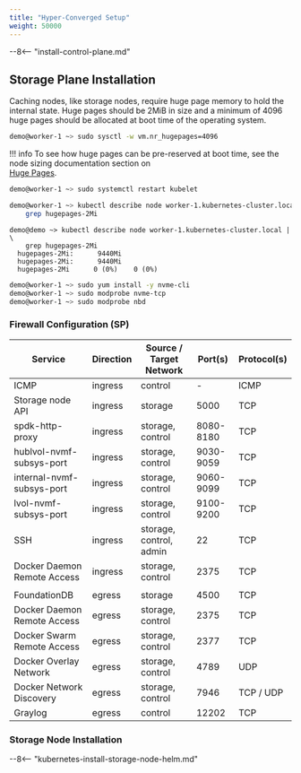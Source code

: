 ```yaml
---
title: "Hyper-Converged Setup"
weight: 50000
---
```


<!-- include: install control plane documentation -->
--8<-- "install-control-plane.md"

## Storage Plane Installation

Caching nodes, like storage nodes, require huge page memory to hold the internal state. Huge pages should be 2MiB in
size and a minimum of 4096 huge pages should be allocated at boot time of the operating system.

```bash
demo@worker-1 ~> sudo sysctl -w vm.nr_hugepages=4096
```

!!! info
    To see how huge pages can be pre-reserved at boot time, see the node sizing documentation section on  
    [Huge Pages](../../deployment-planning/node-sizing.md#memory-requirements).


```bash
demo@worker-1 ~> sudo systemctl restart kubelet
```

```bash
demo@worker-1 ~> kubectl describe node worker-1.kubernetes-cluster.local | \
    grep hugepages-2Mi
```

```plain
demo@demo ~> kubectl describe node worker-1.kubernetes-cluster.local | \
    grep hugepages-2Mi
  hugepages-2Mi:      9440Mi
  hugepages-2Mi:      9440Mi
  hugepages-2Mi      0 (0%)    0 (0%)
```

```bash
demo@worker-1 ~> sudo yum install -y nvme-cli
demo@worker-1 ~> sudo modprobe nvme-tcp
demo@worker-1 ~> sudo modprobe nbd
```

### Firewall Configuration (SP)

| Service                     | Direction | Source / Target Network | Port(s)   | Protocol(s) |
|-----------------------------|-----------|-------------------------|-----------|-------------|
| ICMP                        | ingress   | control                 | -         | ICMP        |
| Storage node API            | ingress   | storage                 | 5000      | TCP         |
| spdk-http-proxy             | ingress   | storage, control        | 8080-8180 | TCP         |
| hublvol-nvmf-subsys-port    | ingress   | storage, control        | 9030-9059 | TCP         |
| internal-nvmf-subsys-port   | ingress   | storage, control        | 9060-9099 | TCP         |
| lvol-nvmf-subsys-port       | ingress   | storage, control        | 9100-9200 | TCP         |
| SSH                         | ingress   | storage, control, admin | 22        | TCP         |
| Docker Daemon Remote Access | ingress   | storage, control        | 2375      | TCP         |
|                             |           |                         |           |             |
| FoundationDB                | egress    | storage                 | 4500      | TCP         |
| Docker Daemon Remote Access | egress    | storage, control        | 2375      | TCP         |
| Docker Swarm Remote Access  | egress    | storage, control        | 2377      | TCP         |
| Docker Overlay Network      | egress    | storage, control        | 4789      | UDP         |
| Docker Network Discovery    | egress    | storage, control        | 7946      | TCP / UDP   |
| Graylog                     | egress    | control                 | 12202     | TCP         |

### Storage Node Installation

--8<-- "kubernetes-install-storage-node-helm.md"
